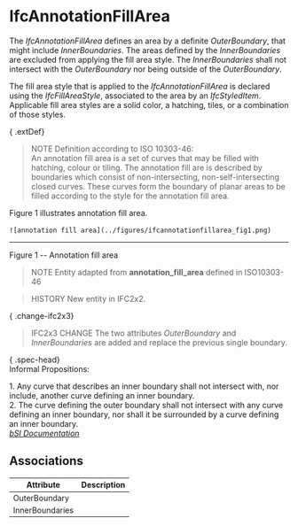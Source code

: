 IfcAnnotationFillArea
=====================
The _IfcAnnotationFillArea_ defines an area by a definite _OuterBoundary_,
that might include _InnerBoundaries_. The areas defined by the
_InnerBoundaries_ are excluded from applying the fill area style. The
_InnerBoundaries_ shall not intersect with the _OuterBoundary_ nor being
outside of the _OuterBoundary_.  
  
The fill area style that is applied to the _IfcAnnotationFillArea_ is declared
using the _IfcFillAreaStyle_, associated to the area by an _IfcStyledItem_.
Applicable fill area styles are a solid color, a hatching, tiles, or a
combination of those styles.  
  
{ .extDef}  
> NOTE  Definition according to ISO 10303-46:  
> An annotation fill area is a set of curves that may be filled with hatching,
> colour or tiling. The annotation fill are is described by boundaries which
> consist of non-intersecting, non-self-intersecting closed curves. These
> curves form the boundary of planar areas to be filled according to the style
> for the annotation fill area.  
  
Figure 1 illustrates annotation fill area.  
  
  
  
    ![annotation fill area](../figures/ifcannotationfillarea_fig1.png)  
  
---  
  
  
  

Figure 1 -- Annotation fill area

  
  
  
  
  
  
> NOTE  Entity adapted from **annotation_fill_area** defined in ISO10303-46  
  
> HISTORY  New entity in IFC2x2.  
  
{ .change-ifc2x3}  
> IFC2x3 CHANGE  The two attributes _OuterBoundary_ and _InnerBoundaries_ are
> added and replace the previous single boundary.  
  
{ .spec-head}  
Informal Propositions:  
  
1\. Any curve that describes an inner boundary shall not intersect with, nor
include, another curve defining an inner boundary.  
2\. The curve defining the outer boundary shall not intersect with any curve
defining an inner boundary, nor shall it be surrounded by a curve defining an
inner boundary.  
[ _bSI
Documentation_](https://standards.buildingsmart.org/IFC/DEV/IFC4_2/FINAL/HTML/schema/ifcpresentationdefinitionresource/lexical/ifcannotationfillarea.htm)


Associations
------------
| Attribute       | Description   |
|-----------------|---------------|
| OuterBoundary   |               |
| InnerBoundaries |               |

